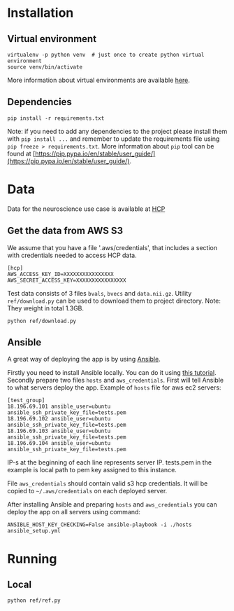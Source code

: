 # Installation
## Virtual environment
```
virtualenv -p python venv  # just once to create python virtual environment
source venv/bin/activate
```
More information about virtual environments are available [here](https://virtualenv.pypa.io/en/stable/).

## Dependencies
```
pip install -r requirements.txt
```
Note: if you need to add any dependencies to the project please install them with `pip install ...` and remember to 
update the requirements file using `pip freeze > requirements.txt`. More information about `pip` tool can be found at
[https://pip.pypa.io/en/stable/user_guide/](https://pip.pypa.io/en/stable/user_guide/).

# Data
Data for the neuroscience use case is available at 
[HCP](https://wiki.humanconnectome.org/display/PublicData/How+To+Connect+to+Connectome+Data+via+AWS)

## Get the data from AWS S3
We assume that you have a file '.aws/credentials', 
that includes a section with credentials needed to access HCP data.
```
[hcp]
AWS_ACCESS_KEY_ID=XXXXXXXXXXXXXXXX
AWS_SECRET_ACCESS_KEY=XXXXXXXXXXXXXXXX
```

Test data consists of 3 files `bvals`, `bvecs` and `data.nii.gz`. Utility `ref/download.py` can be used to download them
to project directory. Note: They weight in total 1.3GB.
```
python ref/download.py
```

## Ansible
A great way of deploying the app is by using [Ansible](http://docs.ansible.com/ansible/latest/index.html). 

Firstly you need to install Ansible locally. You can do it using [this tutorial](http://docs.ansible.com/ansible/latest/intro_installation.html).
Secondly prepare two files `hosts` and `aws_credentials`. First will tell Ansible to what servers deploy the app. 
Example of `hosts` file for aws ec2 servers:
```
[test_group]
18.196.69.101 ansible_user=ubuntu ansible_ssh_private_key_file=tests.pem
18.196.69.102 ansible_user=ubuntu ansible_ssh_private_key_file=tests.pem
18.196.69.103 ansible_user=ubuntu ansible_ssh_private_key_file=tests.pem
18.196.69.104 ansible_user=ubuntu ansible_ssh_private_key_file=tests.pem
```
IP-s at the beginning of each line represents server IP. tests.pem in the example is local path to pem key assigned to this instance. 

File `aws_credentials` should contain valid s3 hcp credentials. It will be copied to `~/.aws/credentials` on each 
deployed server.

After installing Ansible and preparing `hosts` and `aws_credentials` you can deploy the app on all servers using command:
```
ANSIBLE_HOST_KEY_CHECKING=False ansible-playbook -i ./hosts ansible_setup.yml
```

# Running
## Local
```
python ref/ref.py
```
